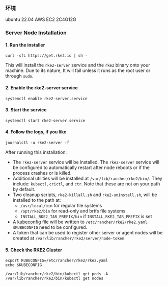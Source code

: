 ### 环境
ubuntu 22.04
AWS EC2 2C4G12G

### Server Node Installation

#### 1. Run the installer
```
curl -sfL https://get.rke2.io | sh -
```
This will install the `rke2-server` service and the `rke2` binary onto your machine. Due to its nature, It will fail unless it runs as the root user or through `sudo`.

#### 2. Enable the rke2-server service 
```
systemctl enable rke2-server.service
```

#### 3. Start the service
```
systemctl start rke2-server.service
```

#### 4. Follow the logs, if you like
```
journalctl -u rke2-server -f
```

After running this installation:

- The `rke2-server` service will be installed. The `rke2-server` service will be configured to automatically restart after node reboots or if the process crashes or is killed.
- Additional utilities will be installed at `/var/lib/rancher/rke2/bin/`. They include: `kubectl`, `crictl`, and `ctr`. Note that these are not on your path by default.
- Two cleanup scripts, `rke2-killall.sh` and `rke2-uninstall.sh`, will be installed to the path at:
    - `/usr/local/bin` for regular file systems
    - `/opt/rke2/bin` for read-only and brtfs file systems
    - `INSTALL_RKE2_TAR_PREFIX/bin` if `INSTALL_RKE2_TAR_PREFIX` is set
- A [kubeconfig](https://kubernetes.io/docs/concepts/configuration/organize-cluster-access-kubeconfig/) file will be written to `/etc/rancher/rke2/rke2.yaml`. `$KUBECONFIG` need to be configured.
- A token that can be used to register other server or agent nodes will be created at `/var/lib/rancher/rke2/server/node-token`
#### 5. Check the RKE2 Cluster
```
export KUBECONFIG=/etc/rancher/rke2/rke2.yaml
echo $KUBECONFIG

/var/lib/rancher/rke2/bin/kubectl get pods -A
/var/lib/rancher/rke2/bin/kubectl get nodes
```
